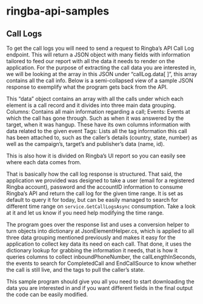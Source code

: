 # ringba-api-samples

## Call Logs

To get the call logs you will need to send a request to Ringba’s API Call Log endpoint. This will return a JSON object with many fields with information tailored to feed our report with all the data it needs to render on the application. For the purpose of extracting the call data you are interested in, we will be looking at the array in this JSON under “callLog.data[ ]”, this array contains all the call info. Below is a semi-collapsed view of a sample JSON response to exemplify what the program gets back from the API.



This “data” object contains an array with all the calls under which each element is a call record and it divides into three main data grouping.
Columns: Contains all main information regarding a call;
Events: Events at which the call has gone through. Such as when it was answered by the target, when it was hangup. These have its own columns information with data related to the given event 
Tags: Lists all the tag information this call has been attached to, such as the caller’s details (country, state, number) as well as the campaign’s, target’s and publisher’s data (name, id).

This is also how it is divided on Ringba’s UI report so you can easily see where each data comes from.

That is basically how the call log response is structured. That said, the application we provided was designed to take a user (email for a registered Ringba account), password and the accountID information to consume Ringba’s API and return the call log for the given time range. It is set as default to query it for today, but can be easily managed to search for different time range on `service.GetCallLogsAsync` consumption. Take a look at it and let us know if you need help modifying the time range.

The program goes over the response list and uses a conversion helper to turn objects into dictionary at JsonElementHelper.cs, which is applied to all three data grouping mentioned previously and makes it easy for the application to collect key data its need on each call. That done, it uses the dictionary lookup for grabbing the information it needs, that is how it queries columns to collect inboundPhoneNumber, the callLengthInSeconds, the events to search for CompletedCall and EndCallSource to know whether the call is still live, and the tags to pull the caller’s state.

This sample program should give you all you need to start downloading the data you are interested in and if you want different fields in the final output the code can be easily modified. 
